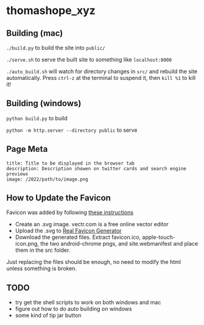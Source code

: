 # thomashope_xyz

## Building (mac)

`./build.py` to build the site into `public/`

`./serve.sh` to serve the built site to something like `localhost:8000`

`./auto_build.sh` will watch for directory changes in `src/` and rebuild the site automatically. Press `ctrl-z` at the terminal to suspend it, then `kill %1` to kill it!

## Building (windows)

`python build.py` to build

`python -m http.server --directory public` to serve

## Page Meta

```
title: Title to be displayed in the browser tab
description: Description showen on twitter cards and search engine previews
image: /2022/path/to/image.png
```

## How to Update the Favicon

Favicon was added by following [these instructions](https://dev.to/masakudamatsu/favicon-nightmare-how-to-maintain-sanity-3al7)

* Create an .svg image. vectr.com is a free online vector editor
* Upload the .svg to [Real Favicon Generator](https://realfavicongenerator.net/)
* Download the generated files. Extract favicon.ico, apple-touch-icon.png, the two android-chrome pngs, and site.webmanifest and place them in the src folder.

Just replacing the files should be enough, no need to modify the html unless something is broken.

## TODO
* try get the shell scripts to work on both windows and mac
* figure out how to do auto building on windows
* some kind of tip jar button